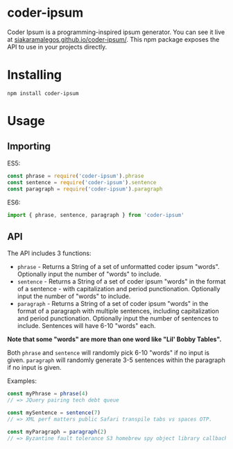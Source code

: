 # coder-ipsum

Coder Ipsum is a programming-inspired ipsum generator. You can see it live at [siakaramalegos.github.io/coder-ipsum/](https://siakaramalegos.github.io/coder-ipsum/). This npm package exposes the API to use in your projects directly.

# Installing

```
npm install coder-ipsum
```

# Usage

## Importing

ES5:

```javascript
const phrase = require('coder-ipsum').phrase
const sentence = require('coder-ipsum').sentence
const paragraph = require('coder-ipsum').paragraph
```

ES6:

```javascript
import { phrase, sentence, paragraph } from 'coder-ipsum'
```

## API

The API includes 3 functions:

- `phrase` - Returns a String of a set of unformatted coder ipsum "words". Optionally input the number of "words" to include.
- `sentence` - Returns a String of a set of coder ipsum "words" in the format of a sentence - with capitalization and period punctionation. Optionally input the number of "words" to include.
- `paragraph` - Returns a String of a set of coder ipsum "words" in the format of a paragraph with multiple sentences, including capitalization and period punctionation. Optionally input the number of sentences to include. Sentences will have 6-10 "words" each.

**Note that some "words" are more than one word like "Lil' Bobby Tables".**

Both `phrase` and `sentence` will randomly pick 6-10 "words" if no input is given. `paragraph` will randomly generate 3-5 sentences within the paragraph if no input is given.

Examples:

```javascript
const myPhrase = phrase(4)
// => JQuery pairing tech debt queue

const mySentence = sentence(7)
// => XML perf matters public Safari transpile tabs vs spaces OTP.

const myParagraph = paragraph(2)
// => Byzantine fault tolerance S3 homebrew spy object library callback hell flexbox idiosyncratic contexts scale gradle. Mock dynamic types GraphQL domain specific language modern bundle terminal proof of stake AWS responsive.
```
